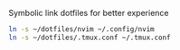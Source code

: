 Symbolic link dotfiles for better experience

```bash
ln -s ~/dotfiles/nvim ~/.config/nvim
ln -s ~/dotfiles/.tmux.conf ~/.tmux.conf
```
